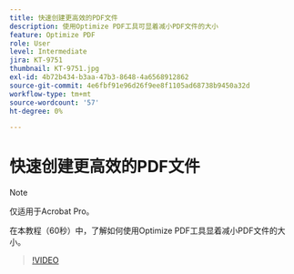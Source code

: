 ```yaml
---
title: 快速创建更高效的PDF文件
description: 使用Optimize PDF工具可显着减小PDF文件的大小
feature: Optimize PDF
role: User
level: Intermediate
jira: KT-9751
thumbnail: KT-9751.jpg
exl-id: 4b72b434-b3aa-47b3-8648-4a6568912862
source-git-commit: 4e6fbf91e96d26f9ee8f1105ad68738b9450a32d
workflow-type: tm+mt
source-wordcount: '57'
ht-degree: 0%

---
```


# 快速创建更高效的PDF文件

>[!NOTE]
>
>仅适用于Acrobat Pro。

在本教程（60秒）中，了解如何使用Optimize PDF工具显着减小PDF文件的大小。

>[!VIDEO](https://video.tv.adobe.com/v/347094?quality=12&learn=on&hidetitle=true&captions=chi_hans)
